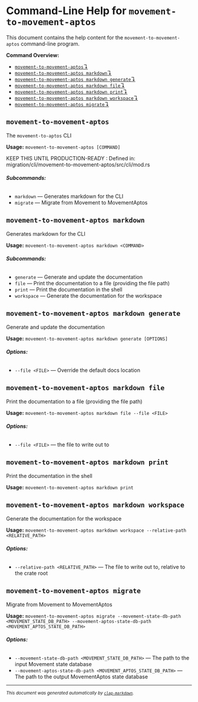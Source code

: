 # Command-Line Help for `movement-to-movement-aptos`

This document contains the help content for the `movement-to-movement-aptos` command-line program.

**Command Overview:**

* [`movement-to-movement-aptos`↴](#movement-to-movement-aptos)
* [`movement-to-movement-aptos markdown`↴](#movement-to-movement-aptos-markdown)
* [`movement-to-movement-aptos markdown generate`↴](#movement-to-movement-aptos-markdown-generate)
* [`movement-to-movement-aptos markdown file`↴](#movement-to-movement-aptos-markdown-file)
* [`movement-to-movement-aptos markdown print`↴](#movement-to-movement-aptos-markdown-print)
* [`movement-to-movement-aptos markdown workspace`↴](#movement-to-movement-aptos-markdown-workspace)
* [`movement-to-movement-aptos migrate`↴](#movement-to-movement-aptos-migrate)

## `movement-to-movement-aptos`

The `movement-to-aptos` CLI

**Usage:** `movement-to-movement-aptos [COMMAND]`

KEEP THIS UNTIL PRODUCTION-READY : Defined in: migration/cli/movement-to-movement-aptos/src/cli/mod.rs

###### **Subcommands:**

* `markdown` — Generates markdown for the CLI
* `migrate` — Migrate from Movement to MovementAptos



## `movement-to-movement-aptos markdown`

Generates markdown for the CLI

**Usage:** `movement-to-movement-aptos markdown <COMMAND>`

###### **Subcommands:**

* `generate` — Generate and update the documentation
* `file` — Print the documentation to a file (providing the file path)
* `print` — Print the documentation in the shell
* `workspace` — Generate the documentation for the workspace



## `movement-to-movement-aptos markdown generate`

Generate and update the documentation

**Usage:** `movement-to-movement-aptos markdown generate [OPTIONS]`

###### **Options:**

* `--file <FILE>` — Override the default docs location



## `movement-to-movement-aptos markdown file`

Print the documentation to a file (providing the file path)

**Usage:** `movement-to-movement-aptos markdown file --file <FILE>`

###### **Options:**

* `--file <FILE>` — the file to write out to



## `movement-to-movement-aptos markdown print`

Print the documentation in the shell

**Usage:** `movement-to-movement-aptos markdown print`



## `movement-to-movement-aptos markdown workspace`

Generate the documentation for the workspace

**Usage:** `movement-to-movement-aptos markdown workspace --relative-path <RELATIVE_PATH>`

###### **Options:**

* `--relative-path <RELATIVE_PATH>` — The file to write out to, relative to the crate root



## `movement-to-movement-aptos migrate`

Migrate from Movement to MovementAptos

**Usage:** `movement-to-movement-aptos migrate --movement-state-db-path <MOVEMENT_STATE_DB_PATH> --movement-aptos-state-db-path <MOVEMENT_APTOS_STATE_DB_PATH>`

###### **Options:**

* `--movement-state-db-path <MOVEMENT_STATE_DB_PATH>` — The path to the input Movement state database
* `--movement-aptos-state-db-path <MOVEMENT_APTOS_STATE_DB_PATH>` — The path to the output MovementAptos state database



<hr/>

<small><i>
    This document was generated automatically by
    <a href="https://crates.io/crates/clap-markdown"><code>clap-markdown</code></a>.
</i></small>
